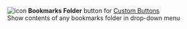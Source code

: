 ![icon](https://raw.github.com/Infocatcher/Custom_Buttons/master/Bookmarks_Folder/icon.png)&nbsp;<strong>Bookmarks Folder</strong> button for [Custom Buttons](https://addons.mozilla.org/addon/custom-buttons/)
<br>Show contents of any bookmarks folder in drop-down menu